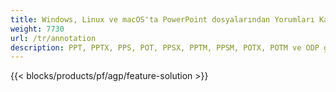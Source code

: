 ```yaml
---
title: Windows, Linux ve macOS'ta PowerPoint dosyalarından Yorumları Kaldırma
weight: 7730
url: /tr/annotation
description: PPT, PPTX, PPS, POT, PPSX, PPTM, PPSM, POTX, POTM ve ODP gibi PowerPoint dosyalarındaki açıklamaları yönetmek için ücretsiz Uygulama ve API'ler
---
```


{{< blocks/products/pf/agp/feature-solution >}} 

